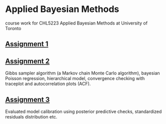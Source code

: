# Applied Bayesian Methods
course work for CHL5223 Applied Bayesian Methods at University of Toronto

## [Assignment 1](https://github.com/BelinaJang/bayesian/blob/main/5223a1_belina.pdf)

## [Assignment 2](https://github.com/BelinaJang/bayesian/blob/main/5223a2_belina.pdf)
Gibbs sampler algorithm (a Markov chain Monte Carlo algorithm), bayesian Poisson regression, hierarchical model, convergence checking with traceplot and autocorrelation plots (ACF).

## [Assignment 3](https://github.com/BelinaJang/bayesian/blob/main/5223a3_belina.pdf)
Evaluated model calibration using posterior predictive checks, standardized residuals distribution etc.
